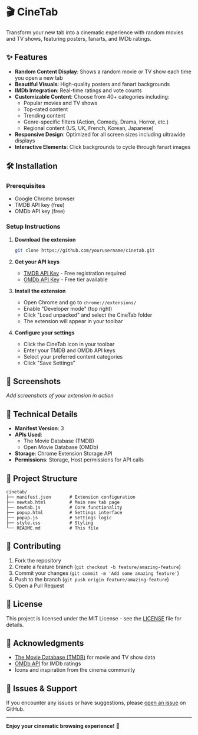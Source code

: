 # 🎬 CineTab

Transform your new tab into a cinematic experience with random movies and TV shows, featuring posters, fanarts, and IMDb ratings.

## ✨ Features

- **Random Content Display**: Shows a random movie or TV show each time you open a new tab
- **Beautiful Visuals**: High-quality posters and fanart backgrounds
- **IMDb Integration**: Real-time ratings and vote counts
- **Customizable Content**: Choose from 40+ categories including:
  - Popular movies and TV shows
  - Top-rated content
  - Trending content
  - Genre-specific filters (Action, Comedy, Drama, Horror, etc.)
  - Regional content (US, UK, French, Korean, Japanese)
- **Responsive Design**: Optimized for all screen sizes including ultrawide displays
- **Interactive Elements**: Click backgrounds to cycle through fanart images

## 🛠️ Installation

### Prerequisites
- Google Chrome browser
- TMDB API key (free)
- OMDb API key (free)

### Setup Instructions

1. **Download the extension**
   ```bash
   git clone https://github.com/yourusername/cinetab.git
   ```

2. **Get your API keys**
   - [TMDB API Key](https://www.themoviedb.org/settings/api) - Free registration required
   - [OMDb API Key](http://www.omdbapi.com/apikey.aspx) - Free tier available

3. **Install the extension**
   - Open Chrome and go to `chrome://extensions/`
   - Enable "Developer mode" (top right)
   - Click "Load unpacked" and select the CineTab folder
   - The extension will appear in your toolbar

4. **Configure your settings**
   - Click the CineTab icon in your toolbar
   - Enter your TMDB and OMDb API keys
   - Select your preferred content categories
   - Click "Save Settings"

## 🎨 Screenshots

*Add screenshots of your extension in action*

## 🔧 Technical Details

- **Manifest Version**: 3
- **APIs Used**: 
  - The Movie Database (TMDB)
  - Open Movie Database (OMDb)
- **Storage**: Chrome Extension Storage API
- **Permissions**: Storage, Host permissions for API calls

## 📁 Project Structure

```
cinetab/
├── manifest.json       # Extension configuration
├── newtab.html         # Main new tab page
├── newtab.js           # Core functionality
├── popup.html          # Settings interface
├── popup.js            # Settings logic
├── style.css           # Styling
└── README.md           # This file
```

## 🤝 Contributing

1. Fork the repository
2. Create a feature branch (`git checkout -b feature/amazing-feature`)
3. Commit your changes (`git commit -m 'Add some amazing feature'`)
4. Push to the branch (`git push origin feature/amazing-feature`)
5. Open a Pull Request

## 📝 License

This project is licensed under the MIT License - see the [LICENSE](LICENSE) file for details.

## 🙏 Acknowledgments

- [The Movie Database (TMDB)](https://www.themoviedb.org/) for movie and TV show data
- [OMDb API](http://www.omdbapi.com/) for IMDb ratings
- Icons and inspiration from the cinema community

## 🐛 Issues & Support

If you encounter any issues or have suggestions, please [open an issue](https://github.com/yourusername/cinetab/issues) on GitHub.

---

**Enjoy your cinematic browsing experience!** 🍿
